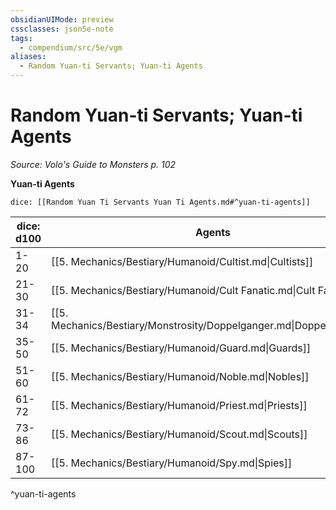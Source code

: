 ```yaml
---
obsidianUIMode: preview
cssclasses: json5e-note
tags:
  - compendium/src/5e/vgm
aliases:
  - Random Yuan-ti Servants; Yuan-ti Agents
---
```

# Random Yuan-ti Servants; Yuan-ti Agents
*Source: Volo's Guide to Monsters p. 102* 

**Yuan-ti Agents**

`dice: [[Random Yuan Ti Servants Yuan Ti Agents.md#^yuan-ti-agents]]`

| dice: d100 | Agents |
|------------|--------|
| 1-20 | [[5. Mechanics/Bestiary/Humanoid/Cultist.md\|Cultists]] |
| 21-30 | [[5. Mechanics/Bestiary/Humanoid/Cult Fanatic.md\|Cult Fanatics]] |
| 31-34 | [[5. Mechanics/Bestiary/Monstrosity/Doppelganger.md\|Doppelgangers]] |
| 35-50 | [[5. Mechanics/Bestiary/Humanoid/Guard.md\|Guards]] |
| 51-60 | [[5. Mechanics/Bestiary/Humanoid/Noble.md\|Nobles]] |
| 61-72 | [[5. Mechanics/Bestiary/Humanoid/Priest.md\|Priests]] |
| 73-86 | [[5. Mechanics/Bestiary/Humanoid/Scout.md\|Scouts]] |
| 87-100 | [[5. Mechanics/Bestiary/Humanoid/Spy.md\|Spies]] |
^yuan-ti-agents
